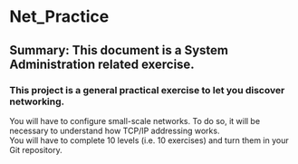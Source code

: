 # Net_Practice
## Summary: This document is a System Administration related exercise.
### This project is a general practical exercise to let you discover networking.
You will have to configure small-scale networks. To do so, it will be necessary to understand how TCP/IP addressing works. \
You will have to complete 10 levels (i.e. 10 exercises) and turn them in your Git
repository.
